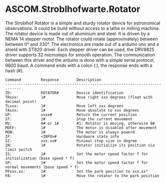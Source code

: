 # ASCOM.Stroblhofwarte.Rotator

The Stroblhof Rotator is a simple and sturdy rotator device
for astronomical observations. It could be build without access to
a lathe or milling machine. The rotator device is made out of aluminium
and steel. It is driven by a NEMA 14 stepper motor. The rotator could 
rotate (approximately) between between 0° and 330°. 
The electronics are made out of a arduino uno and a shield with ST820 driver.
Each stepper driver can be used, the DRV8825 driver supports 32 microsteps for
smooth operation.
The communication between this driver and the arduino is done with a simple
serial protocol, 9600 baud. A command ends with
a colon (:), the response ends with a hash (#).
              
 ```
Command         Response        Description
-----------------------------------------------------------------------------
ID:             ROTATOR#        Device identification
TRxxx:          1#              Move right xxx degrees (float with decimal point)
TLxxx:          1#              Move left xxx degrees
TAxxx:          1#              Move absolute to xxx degrees
GP:             xxxx#           Return the current position
ST:             1#              Stop the current movement
MV:             0# or 1#        #1: Rotator is moving, otherwise 0#
MOFF:           1#              The motor is disabled after movement
MON:            1#              The motor is always powerd
IF:             <INFO>#         Hardware state info
SZ:             xxx.xx#         Minimal step size in degree
IN:             1#              Rotator initialize its position via limit switch
IS:             1#              Set the motor speed factor f for initialization (base speed * f)
SP:             1#              Set the motor speed factor f for normal movements (base speed * f)
PPxxx.xx:       1#              Set the park position to xxx.xx°
PA:             1#              Move the rotator to the park position
```
